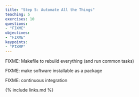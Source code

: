 ```yaml
---
title: "Step 5: Automate All the Things"
teaching: 5
exercises: 10
questions:
- "FIXME"
objectives:
- "FIXME"
keypoints:
- "FIXME"
---
```


FIXME: Makefile to rebuild everything (and run common tasks)

FIXME: make software installable as a package

FIXME: continuous integration

{% include links.md %}
